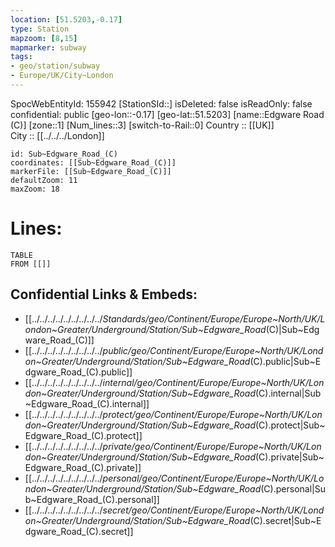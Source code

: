 ```yaml
---
location: [51.5203,-0.17] 
type: Station 
mapzoom: [8,15] 
mapmarker: subway 
tags:
- geo/station/subway
- Europe/UK/City~London
---
```

SpocWebEntityId: 155942
[StationSId::] 
isDeleted: false
isReadOnly: false
confidential: public
[geo-lon::-0.17] 
[geo-lat::51.5203] 
[name::Edgware Road (C)] 
[zone::1] 
[Num_lines::3] 
[switch-to-Rail::0] 
Country :: [[UK]]  
City :: [[../../../London]]  


```leaflet
id: Sub~Edgware_Road_(C)
coordinates: [[Sub~Edgware_Road_(C)]] 
markerFile: [[Sub~Edgware_Road_(C)]] 
defaultZoom: 11 
maxZoom: 18
```


# Lines: 
```dataview
TABLE 
FROM [[]] 
```

## Confidential Links & Embeds: 
- [[../../../../../../../../../_Standards/geo/Continent/Europe/Europe~North/UK/London~Greater/Underground/Station/Sub~Edgware_Road_(C)|Sub~Edgware_Road_(C)]] 
- [[../../../../../../../../../_public/geo/Continent/Europe/Europe~North/UK/London~Greater/Underground/Station/Sub~Edgware_Road_(C).public|Sub~Edgware_Road_(C).public]] 
- [[../../../../../../../../../_internal/geo/Continent/Europe/Europe~North/UK/London~Greater/Underground/Station/Sub~Edgware_Road_(C).internal|Sub~Edgware_Road_(C).internal]] 
- [[../../../../../../../../../_protect/geo/Continent/Europe/Europe~North/UK/London~Greater/Underground/Station/Sub~Edgware_Road_(C).protect|Sub~Edgware_Road_(C).protect]] 
- [[../../../../../../../../../_private/geo/Continent/Europe/Europe~North/UK/London~Greater/Underground/Station/Sub~Edgware_Road_(C).private|Sub~Edgware_Road_(C).private]] 
- [[../../../../../../../../../_personal/geo/Continent/Europe/Europe~North/UK/London~Greater/Underground/Station/Sub~Edgware_Road_(C).personal|Sub~Edgware_Road_(C).personal]] 
- [[../../../../../../../../../_secret/geo/Continent/Europe/Europe~North/UK/London~Greater/Underground/Station/Sub~Edgware_Road_(C).secret|Sub~Edgware_Road_(C).secret]] 
